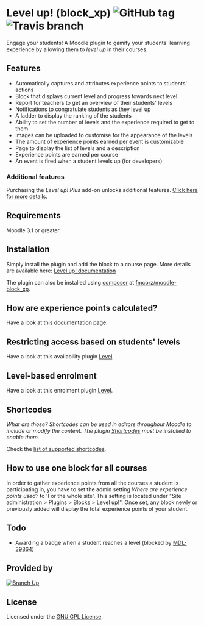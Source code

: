 Level up! (block_xp) ![GitHub tag](https://img.shields.io/github/tag/FMCorz/moodle-block_xp.svg) ![Travis branch](https://img.shields.io/travis/FMCorz/moodle-block_xp/master.svg)
====================

Engage your students! A Moodle plugin to gamify your students' learning experience by allowing them to _level up_ in their courses.

Features
--------

- Automatically captures and attributes experience points to students' actions
- Block that displays current level and progress towards next level
- Report for teachers to get an overview of their students' levels
- Notifications to congratulate students as they level up
- A ladder to display the ranking of the students
- Ability to set the number of levels and the experience required to get to them
- Images can be uploaded to customise for the appearance of the levels
- The amount of experience points earned per event is customizable
- Page to display the list of levels and a description
- Experience points are earned per course
- An event is fired when a student levels up (for developers)

### Additional features

Purchasing the _Level up! Plus_ add-on unlocks additional features. [Click here for more details](https://levelup.plus?ref=readme).

Requirements
------------

Moodle 3.1 or greater.

Installation
------------

Simply install the plugin and add the block to a course page. More details are available here: [Level up! documentation](https://levelup.plus/docs/topic/installation?ref=readme)

The plugin can also be installed using [composer](https://getcomposer.org/) at [fmcorz/moodle-block_xp](https://packagist.org/packages/fmcorz/moodle-block_xp).

How are experience points calculated?
-------------------------------------

Have a look at this [documentation page](https://levelup.plus/docs/article/how-are-experience-points-calculated?ref=readme).

Restricting access based on students' levels
--------------------------------------------

Have a look at this availability plugin [Level](https://github.com/FMCorz/moodle-availability_xp).

Level-based enrolment
---------------------

Have a look at this enrolment plugin [Level](https://github.com/branchup/moodle-enrol_xp).

Shortcodes
----------

_What are those? Shortcodes can be used in editors throughout Moodle to include or modify the content. The plugin [Shortcodes](https://github.com/branchup/moodle-filter_shortcodes) must be installed to enable them._

Check the [list of supported shortcodes](https://levelup.plus/docs/article/using-shortcodes?ref=readme).

How to use one block for all courses
------------------------------------

In order to gather experience points from all the courses a student is participating in, you have to set the admin setting _Where are experience points used?_ to 'For the whole site'. This setting is located under "Site administration > Plugins > Blocks > Level up!". Once set, any block newly or previously added will display the total experience points of your student.

Todo
----

- Awarding a badge when a student reaches a level (blocked by [MDL-39864](https://tracker.moodle.org/browse/MDL-39864))

Provided by
-----------

[![Branch Up](https://branchup.tech/branch-up-logo-x30.svg)](https://branchup.tech?ref=levelup_readme)

License
-------

Licensed under the [GNU GPL License](http://www.gnu.org/copyleft/gpl.html).
